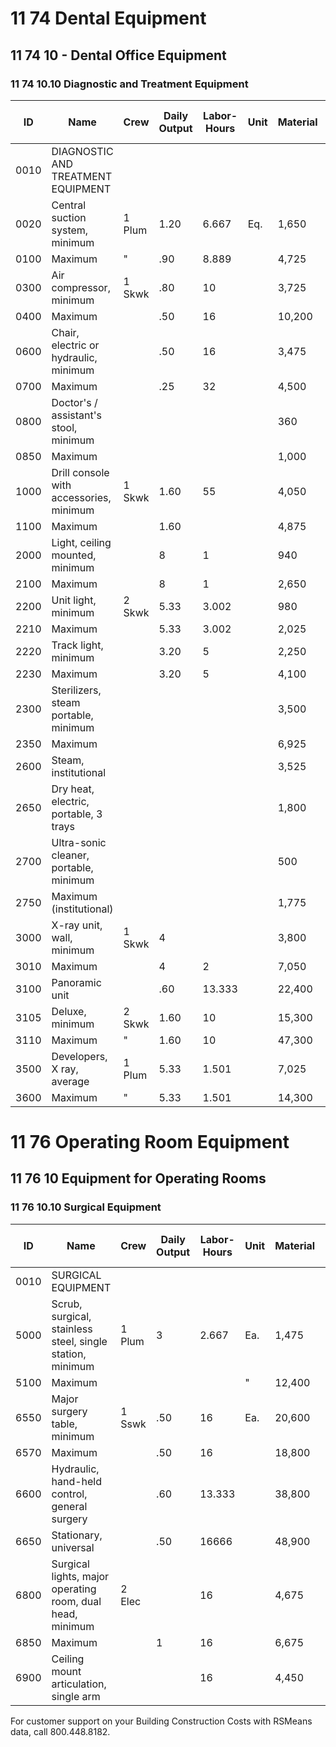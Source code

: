 # 11 74 Dental Equipment

## 11 74 10 - Dental Office Equipment

### 11 74 10.10 Diagnostic and Treatment Equipment

| ID    | Name                                                                 | Crew   | Daily Output | Labor-Hours | Unit | Material | Labor | Equipment | Total  | Total Incl O&P |
|-------|----------------------------------------------------------------------|--------|--------------|-------------|------|----------|-------|-----------|--------|----------------|
| 0010  | DIAGNOSTIC AND TREATMENT EQUIPMENT                                   |        |              |             |      |          |       |           |        |                |
| 0020  | Central suction system, minimum                                      | 1 Plum | 1.20         | 6.667       | Eq.  | 1,650    | 465   |           | 2,115  | 2,525          |
| 0100  | Maximum                                                              | "      | .90          | 8.889       |      | 4,725    | 620   |           | 5,345  | 6,100          |
| 0300  | Air compressor, minimum                                              | 1 Skwk | .80          | 10          |      | 3,725    | 590   |           | 4,315  | 4,975          |
| 0400  | Maximum                                                              |        | .50          | 16          |      | 10,200   | 940   |           | 11,140 | 12,600         |
| 0600  | Chair, electric or hydraulic, minimum                                |        | .50          | 16          |      | 3,475    | 940   |           | 4,415  | 5,250          |
| 0700  | Maximum                                                              |        | .25          | 32          |      | 4,500    | 1,875 |           | 6,375  | 7,775          |
| 0800  | Doctor's / assistant's stool, minimum                                |        |              |             |      | 360      |       |           | 360    | 395            |
| 0850  | Maximum                                                              |        |              |             |      | 1,000    |       |           | 1,000  | 1,100          |
| 1000  | Drill console with accessories, minimum                              | 1 Skwk | 1.60         | 55          |      | 4,050    | 295   |           | 4,345  | 4,900          |
| 1100  | Maximum                                                              |        | 1.60         |             |      | 4,875    | 295   |           | 5,170  | 5,800          |
| 2000  | Light, ceiling mounted, minimum                                      |        | 8            | 1           |      | 940      | 59    |           | 999    | 1,125          |
| 2100  | Maximum                                                              |        | 8            | 1           |      | 2,650    | 59    |           | 2,709  | 3,000          |
| 2200  | Unit light, minimum                                                  | 2 Skwk | 5.33         | 3.002       |      | 980      | 177   |           | 1,157  | 1,350          |
| 2210  | Maximum                                                              |        | 5.33         | 3.002       |      | 2,025    | 177   |           | 2,202  | 2,500          |
| 2220  | Track light, minimum                                                 |        | 3.20         | 5           |      | 2,250    | 295   |           | 2,545  | 2,925          |
| 2230  | Maximum                                                              |        | 3.20         | 5           |      | 4,100    | 295   |           | 4,395  | 4,950          |
| 2300  | Sterilizers, steam portable, minimum                                 |        |              |             |      | 3,500    |       |           | 3,500  | 3,850          |
| 2350  | Maximum                                                              |        |              |             |      | 6,925    |       |           | 6,925  | 7,625          |
| 2600  | Steam, institutional                                                 |        |              |             |      | 3,525    |       |           | 3,525  | 3,875          |
| 2650  | Dry heat, electric, portable, 3 trays                                |        |              |             |      | 1,800    |       |           | 1,800  | 1,975          |
| 2700  | Ultra-sonic cleaner, portable, minimum                               |        |              |             |      | 500      |       |           | 500    | 550            |
| 2750  | Maximum (institutional)                                              |        |              |             |      | 1,775    |       |           | 1,775  | 1,950          |
| 3000  | X-ray unit, wall, minimum                                            | 1 Skwk | 4            |             |      | 3,800    | 118   |           | 3,918  | 4,350          |
| 3010  | Maximum                                                              |        | 4            | 2           |      | 7,050    | 118   |           | 7,168  | 7,925          |
| 3100  | Panoramic unit                                                       |        | .60          | 13.333      |      | 22,400   | 785   |           | 23,185 | 25,800         |
| 3105  | Deluxe, minimum                                                      | 2 Skwk | 1.60         | 10          |      | 15,300   | 590   |           | 15,890 | 17,800         |
| 3110  | Maximum                                                              | "      | 1.60         | 10          |      | 47,300   | 590   |           | 47,890 | 53,000         |
| 3500  | Developers, X ray, average                                           | 1 Plum | 5.33         | 1.501       |      | 7,025    | 105   |           | 7,130  | 7,875          |
| 3600  | Maximum                                                              | "      | 5.33         | 1.501       |      | 14,300   | 105   |           | 14,405 | 16,000         |

# 11 76 Operating Room Equipment

## 11 76 10 Equipment for Operating Rooms

### 11 76 10.10 Surgical Equipment

| ID    | Name                                                                 | Crew   | Daily Output | Labor-Hours | Unit | Material | Labor | Equipment | Total  | Total Incl O&P |
|-------|----------------------------------------------------------------------|--------|--------------|-------------|------|----------|-------|-----------|--------|----------------|
| 0010  | SURGICAL EQUIPMENT                                                   |        |              |             |      |          |       |           |        |                |
| 5000  | Scrub, surgical, stainless steel, single station, minimum            | 1 Plum | 3            | 2.667       | Ea.  | 1,475    | 186   |           | 1,661  | 1,900          |
| 5100  | Maximum                                                              |        |              |             | "    | 12,400   |       |           | 12,400 | 13,700         |
| 6550  | Major surgery table, minimum                                         | 1 Sswk | .50          | 16          | Ea.  | 20,600   | 990   |           | 21,590 | 24,100         |
| 6570  | Maximum                                                              |        | .50          | 16          |      | 18,800   | 990   |           | 19,790 | 22,200         |
| 6600  | Hydraulic, hand-held control, general surgery                        |        | .60          | 13.333      |      | 38,800   | 825   |           | 39,625 | 44,000         |
| 6650  | Stationary, universal                                                |        | .50          | 16666       |      | 48,900   | 990   |           | 49,890 | 55,500         |
| 6800  | Surgical lights, major operating room, dual head, minimum            | 2 Elec |              | 16          |      | 4,675    | 1,050 |           | 5,725  | 6,725          |
| 6850  | Maximum                                                              |        | 1            | 16          |      | 6,675    | 1,050 |           | 7,725  | 8,925          |
| 6900  | Ceiling mount articulation, single arm                               |        |              | 16          |      | 4,450    | 1,050 |           | 5,500  | 6,475          |

For customer support on your Building Construction Costs with RSMeans data, call 800.448.8182.